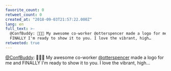 ```yaml
---
favorite_count: 0
retweet_count: 0
created_at: "2018-09-03T21:57:22.000Z"
lang: en
full_text: >-
  @ConfBuddy: 🥳😍🎉 My awesome co-worker @otterspencer made a logo for me  and
  FINALLY I'm ready to show it to you. I love the vibrant, high…
retweeted: true
---
```


[@ConfBuddy](https://twitter.com/ConfBuddy): 🥳😍🎉 My awesome co-worker
[@otterspencer](https://twitter.com/otterspencer) made a logo for me and FINALLY
I'm ready to show it to you. I love the vibrant, high…
